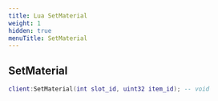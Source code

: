 ```yaml
---
title: Lua SetMaterial
weight: 1
hidden: true
menuTitle: SetMaterial
---
```

## SetMaterial
```lua
client:SetMaterial(int slot_id, uint32 item_id); -- void
```
